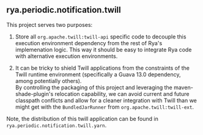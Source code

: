 <!--
  Licensed to the Apache Software Foundation (ASF) under one
  or more contributor license agreements.  See the NOTICE file
  distributed with this work for additional information
  regarding copyright ownership.  The ASF licenses this file
  to you under the Apache License, Version 2.0 (the
  "License"); you may not use this file except in compliance
  with the License.  You may obtain a copy of the License at

    http://www.apache.org/licenses/LICENSE-2.0

  Unless required by applicable law or agreed to in writing,
  software distributed under the License is distributed on an
  "AS IS" BASIS, WITHOUT WARRANTIES OR CONDITIONS OF ANY
  KIND, either express or implied.  See the License for the
  specific language governing permissions and limitations
  under the License.
-->

## rya.periodic.notification.twill

This project serves two purposes:

1) Store all `org.apache.twill:twill-api` specific code to decouple this execution 
environment dependency from the rest of Rya's implemenation logic.  This way it 
should be easy to integrate Rya code with alternative execution environments.

2) It can be tricky to shield Twill applications from the constraints of the Twill 
runtime environment (specifically a Guava 13.0 dependency, among potentially others).  
By controlling the packaging of this project and leveraging the maven-shade-plugin's 
relocation capability, we can avoid current and future classpath conflicts and allow
for a cleaner integration with Twill than we might get with the `BundledJarRunner`
from `org.apache.twill:twill-ext`.

Note, the distribution of this twill application can be found in 
`rya.periodic.notification.twill.yarn`.
